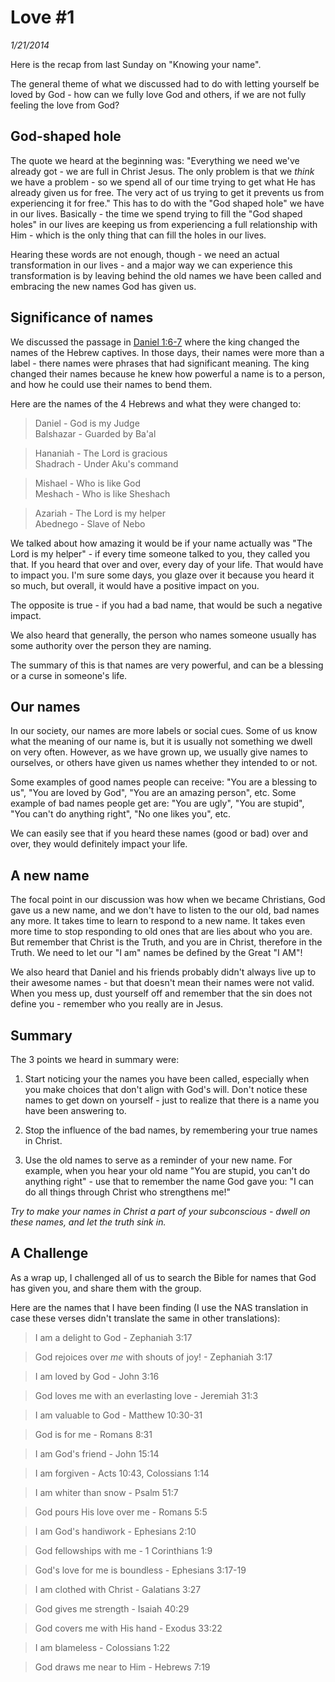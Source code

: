 # Love #1
*1/21/2014*
<!-- Knowing your name -->

Here is the recap from last Sunday on "Knowing your name".

The general theme of what we discussed had to do with letting yourself be loved by God - how can we fully love God and others, if we are not fully feeling the love from God?

## God-shaped hole
The quote we heard at the beginning was: "Everything we need we've already got - we are full in Christ Jesus.  The only problem is that we *think* we have a problem - so we spend all of our time trying to get what He has already given us for free.  The very act of us trying to get it prevents us from experiencing it for free."  This has to do with the "God shaped hole" we have in our lives.  Basically - the time we spend trying to fill the "God shaped holes" in our lives are keeping us from experiencing a full relationship with Him - which is the only thing that can fill the holes in our lives.

Hearing these words are not enough, though - we need an actual transformation in our lives - and a major way we can experience this transformation is by leaving behind the old names we have been called and embracing the new names God has given us.

## Significance of names

We discussed the passage in [Daniel 1:6-7](https://www.biblegateway.com/passage/?search=Daniel+1%3A6-7&version=NASB) where the king changed the names of the Hebrew captives.  In those days, their names were more than a label - there names were phrases that had significant meaning.  The king changed their names because he knew how powerful a name is to a person, and how he could use their names to bend them.

Here are the names of the 4 Hebrews and what they were changed to:

> Daniel - God is my Judge <br />
> Balshazar - Guarded by Ba'al

> Hananiah - The Lord is gracious<br />
> Shadrach - Under Aku's command

> Mishael - Who is like God<br />
> Meshach - Who is like Sheshach

> Azariah - The Lord is my helper<br />
> Abednego - Slave of Nebo

We talked about how amazing it would be if your name actually was "The Lord is my helper" - if every time someone talked to you, they called you that.  If you heard that over and over, every day of your life.  That would have to impact you.  I'm sure some days, you glaze over it because you heard it so much, but overall, it would have a positive impact on you.

The opposite is true - if you had a bad name, that would be such a negative impact.

We also heard that generally, the person who names someone usually has some authority over the person they are naming.

The summary of this is that names are very powerful, and can be a blessing or a curse in someone's life.

## Our names

In our society, our names are more labels or social cues.  Some of us know what the meaning of our name is, but it is usually not something we dwell on very often.  However, as we have grown up, we usually give names to ourselves, or others have given us names whether they intended to or not.

Some examples of good names people can receive: "You are a blessing to us", "You are loved by God", "You are an amazing person", etc.
Some example of bad names people get are: "You are ugly", "You are stupid", "You can't do anything right", "No one likes you", etc.

We can easily see that if you heard these names (good or bad) over and over, they would definitely impact your life.

## A new name

The focal point in our discussion was how when we became Christians, God gave us a new name, and we don't have to listen to the our old, bad names any more.  It takes time to learn to respond to a new name.  It takes even more time to stop responding to old ones that are lies about who you are.  But remember that Christ is the Truth, and you are in Christ, therefore in the Truth.  We need to let our "I am" names be defined by the Great "I AM"!

We also heard that Daniel and his friends probably didn't always live up to their awesome names - but that doesn't mean their names were not valid.  When you mess up, dust yourself off and remember that the sin does not define you - remember who you really are in Jesus.

## Summary
The 3 points we heard in summary were:

1. Start noticing your the names you have been called, especially when you make choices that don't align with God's will.  Don't notice these names to get down on yourself - just to realize that there is a name you have been answering to.

2. Stop the influence of the bad names, by remembering your true names in Christ.

3. Use the old names to serve as a reminder of your new name.  For example, when you hear your old name "You are stupid, you can't do anything right" - use that to remember the name God gave you: "I can do all things through Christ who strengthens me!"

*Try to make your names in Christ a part of your subconscious - dwell on these names, and let the truth sink in.*

## A Challenge

As a wrap up, I challenged all of us to search the Bible for names that God has given you, and share them with the group.

Here are the names that I have been finding (I use the NAS translation in case these verses didn't translate the same in other translations):

> I am a delight to God - Zephaniah 3:17

> God rejoices over *me* with shouts of joy! - Zephaniah 3:17

> I am loved by God - John 3:16

> God loves me with an everlasting love - Jeremiah 31:3

> I am valuable to God - Matthew 10:30-31

> God is for me - Romans 8:31

> I am God's friend - John 15:14

> I am forgiven - Acts 10:43, Colossians 1:14

> I am whiter than snow - Psalm 51:7

> God pours His love over me - Romans 5:5

> I am God's handiwork - Ephesians 2:10

> God fellowships with me - 1 Corinthians 1:9

> God's love for me is boundless - Ephesians 3:17-19

> I am clothed with Christ - Galatians 3:27

> God gives me strength - Isaiah 40:29

> God covers me with His hand - Exodus 33:22

> I am blameless - Colossians 1:22

> God draws me near to Him - Hebrews 7:19
